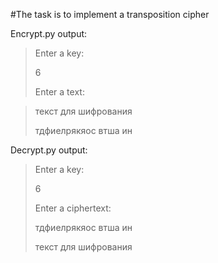 #The task is to implement a transposition cipher

Encrypt.py output:

>Enter a key: 
>
>6
>
>Enter a text: 

>текст для шифрования
>
>тдфиелрякяос втша ин

Decrypt.py output:

>Enter a key: 
>
>6
>
>Enter a ciphertext: 
>
>тдфиелрякяос втша ин
>
>текст для шифрования
